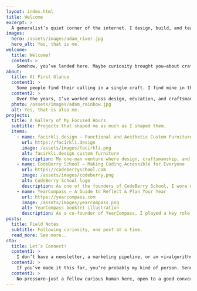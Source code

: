 ```yaml
---
layout: index.html
title: Welcome
excerpt: >
  A generalist’s quiet corner of the internet. I design, build, and teach—sometimes with wood, sometimes with code, always with curiosity. Exploring craft, design, and technology through projects, field notes, and thoughts on making things that matter.
images:
  hero: /assets/images/adam_river.jpg
  hero_alt: Yes, that is me.
welcome:
  title: Welcome!
  content: >
    Somehow, you’ve landed here. Maybe curiosity brought you—about craft, design, technology, or the art of making things. If so, you’re in good company! My name is Adam, and I spend my days exploring the intersection of these worlds, turning ideas into tangible objects, meaningful experiences, and tools for learning. This site is where I document what I create, what I learn, and the stories behind them.
about: 
  title: At First Glance
  content1: >
    Some people find their calling in a single craft. I find mine in the space between them as a generalist. Whether I’m shaping wood, designing digital experiences, or crafting learning tools, the common thread is curiosity—understanding how things work, how they fit together, and how they can be made better.
  content2: > 
    Over the years, I’ve worked across design, education, and craftsmanship, always blending structure with creativity. I believe good design is not just about aesthetics but about solving problems in a way that feels intuitive, functional, and meaningful.
  photo: /assets/images/adam_rainbow.jpg
  alt: Yes, that is also me.
projects:
  title: A Gallery of My Focused Hours
  subtitle: Projects that shaped me as much as I shaped them.
  items:
    - name: facirkli.design – Functional and Aesthetic Custom Furniture
      url: https://facirkli.design
      image: /assets/images/facirkli.png
      alt: facirkli.design custom furniture
      description: My one-man venture where design, craftsmanship, and problem-solving come together. I work closely with clients from first sketches to final installation, crafting furniture that’s not just beautiful but uniquely tailored to their home and lifestyle. Every piece is a blend of function, aesthetics, and personal story.
    - name: CodeBerry School – Making Coding Accessible for Everyone
      url: https://codeberryschool.com
      image: /assets/images/codeberry.png
      alt: CodeBerry School logo
      description: As one of the founders of CodeBerry School, I wore many hats—from design lead and product owner to CEO. Our mission was to make programming education approachable, engaging, and effective. From 2016 to 2024, we helped thousands take their first steps into coding, turning curiosity into tangible skills.
    - name: YearCompass – A Guide to Reflect & Plan Your Year
      url: https://yearcompass.com
      image: /assets/images/yearcompass.png
      alt: YearCompass booklet illustration
      description: As a co-founder of YearCompass, I played a key role in both designing the virtual booklet and overseeing its physical production. This simple yet powerful tool guides you through structured self-reflection, helping turn past experiences into stepping stones for the future. YearCompass has quietly found its way into the hands of millions worldwide.
posts:
  title: Field Notes
  subtitle: Following curiosity, one post at a time.
  read_more: See more..
cta:
  title: Let’s Connect!
  content1: >
    I don’t have a newsletter, a marketing pipeline, or an <i>algorithm-approved engagement strategy</i>. Just a quiet corner of the internet where curiosity can thrive.
  content2: >
    If you’ve made it this far, you’re probably my kind of person. Send a song you’ve had on repeat this week, or tell me: if you were a vending machine, what would you dispense?
  content3: >
    No pressure—just a fellow curious human here, open to a good conversation. Say hi anytime at:
---
```

